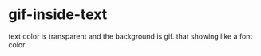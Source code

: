 # gif-inside-text
text color is transparent and the background is gif. that showing like a font color. 
